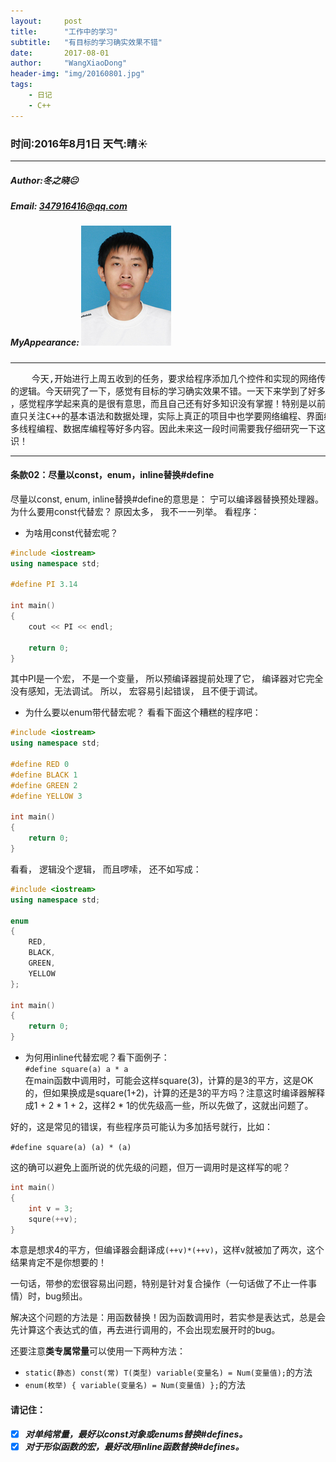 ```yaml
---
layout:     post
title:      "工作中的学习"
subtitle:   "有目标的学习确实效果不错"
date:       2017-08-01
author:     "WangXiaoDong"
header-img: "img/20160801.jpg"
tags:
    - 日记
    - C++
---
```



### 时间:2016年8月1日 天气:晴:sunny:
-----
#####   Author:冬之晓:neutral_face:
#####   Email: 347916416@qq.com
#####   MyAppearance: ![MyAppearance](https://github.com/Dongzhixiao/PictureCache/raw/master/MyPicture.JPG "我的头像")
----------

<pre>
    今天,开始进行上周五收到的任务，要求给程序添加几个控件和实现的网络传输数据
的逻辑。今天研究了一下，感觉有目标的学习确实效果不错。一天下来学到了好多知识
，感觉程序学起来真的是很有意思，而且自己还有好多知识没有掌握！特别是以前我一
直只关注C++的基本语法和数据处理，实际上真正的项目中也学要网络编程、界面编程、
多线程编程、数据库编程等好多内容。因此未来这一段时间需要我仔细研究一下这些知
识！
</pre>

---------

#### 条款02：尽量以const，enum，inline替换#define

尽量以const, enum, inline替换#define的意思是： 宁可以编译器替换预处理器。
为什么要用const代替宏？ 原因太多， 我不一一列举。 看程序：

- 为啥用const代替宏呢？

```C++
#include <iostream>
using namespace std;

#define PI 3.14

int main()
{
	cout << PI << endl;

	return 0;
}       
```

其中PI是一个宏， 不是一个变量， 所以预编译器提前处理了它， 编译器对它完全没有感知，无法调试。 所以， 宏容易引起错误， 且不便于调试。 
- 为什么要以enum带代替宏呢？ 看看下面这个糟糕的程序吧：

```C++
#include <iostream>
using namespace std;

#define RED 0
#define BLACK 1
#define GREEN 2
#define YELLOW 3

int main()
{
	return 0;
}       
```

看看，  逻辑没个逻辑， 而且啰嗦， 还不如写成： 

```C++
#include <iostream>
using namespace std;

enum
{
	RED,
	BLACK,
	GREEN,
	YELLOW
};

int main()
{
	return 0;
}
```

- 为何用inline代替宏呢？看下面例子：  
`#define square(a) a * a`  
在main函数中调用时，可能会这样square(3)，计算的是3的平方，这是OK的，但如果换成是square(1+2)，计算的还是3的平方吗？注意这时编译器解释成1 + 2 * 1 + 2，这样2 * 1的优先级高一些，所以先做了，这就出问题了。

好的，这是常见的错误，有些程序员可能认为多加括号就行，比如：

`#define square(a) (a) * (a)`

这的确可以避免上面所说的优先级的问题，但万一调用时是这样写的呢？

```C++
int main()
{
    int v = 3;
    squre(++v);
}
```

本意是想求4的平方，但编译器会翻译成`(++v)*(++v)`，这样v就被加了两次，这个结果肯定不是你想要的！

一句话，带参的宏很容易出问题，特别是针对复合操作（一句话做了不止一件事情）时，bug频出。

解决这个问题的方法是：用函数替换！因为函数调用时，若实参是表达式，总是会先计算这个表达式的值，再去进行调用的，不会出现宏展开时的bug。

还要注意**类专属常量**可以使用一下两种方法：
- `static(静态) const(常) T(类型) variable(变量名) = Num(变量值);`的方法
- `enum(枚举) { variable(变量名) = Num(变量值) };`的方法

#### 请记住：
- [x] ***对单纯常量，最好以const对象或enums替换#defines。***
- [x] ***对于形似函数的宏，最好改用inline函数替换#defines。***
